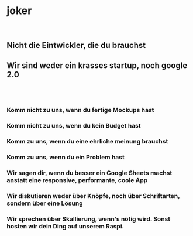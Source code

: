 # joker
<br />

## Nicht die Eintwickler, die du brauchst
## Wir sind weder ein krasses startup, noch google 2.0

<br />
<br />

### Komm nicht zu uns, wenn du fertige Mockups hast
### Komm nicht zu uns, wenn du kein Budget hast
### Komm zu uns, wenn du eine ehrliche meinung brauchst
### Komm zu uns, wenn du ein Problem hast
### Wir sagen dir, wenn du besser ein Google Sheets machst anstatt eine responsive, performante, coole App
### Wir diskutieren weder über Knöpfe, noch über Schriftarten, sondern über eine Lösung
### Wir sprechen über Skallierung, wenn's nötig wird. Sonst hosten wir dein Ding auf unserem Raspi.
